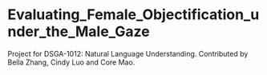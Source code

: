 # Evaluating_Female_Objectification_under_the_Male_Gaze
Project for DSGA-1012: Natural Language Understanding. Contributed by Bella Zhang, Cindy Luo and Core Mao.
